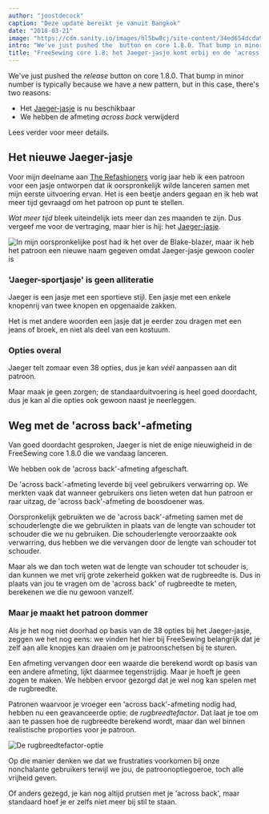 ```yaml
---
author: "joostdecock"
caption: "Deze update bereikt je vanuit Bangkok"
date: "2018-03-21"
image: "https://cdn.sanity.io/images/hl5bw8cj/site-content/34ed654dcda9004e7c249b90256ad197469cc87e-1920x1277.webp"
intro: "We've just pushed the  button on core 1.8.0. That bump in minor number is typically because we have a new pattern, but in this case, there's two reasons:"
title: "FreeSewing core 1.8: het Jaeger-jasje komt erbij en de 'across back'-afmeting verdwijnt"
---
```



We've just pushed the *release* button on core 1.8.0. That bump in minor number is typically because we have a new pattern, but in this case, there's two reasons:

 - Het [Jaeger-jasje](/patterns/jaeger) is nu beschikbaar
 - We hebben de afmeting *across back* verwijderd

Lees verder voor meer details.

## Het nieuwe Jaeger-jasje

Voor mijn deelname aan [The Refashioners](/blog/the-refashioners-2017/) vorig jaar heb ik een patroon voor een jasje ontworpen dat ik oorspronkelijk wilde lanceren samen met mijn eerste uitvoering ervan. Het is een beetje anders gegaan en ik heb wat meer tijd gevraagd om het patroon op punt te stellen.

*Wat meer tijd* bleek uiteindelijk iets meer dan zes maanden te zijn. Dus vergeef me voor de vertraging, maar hier is hij: het [Jaeger-jasje](/designs/jaeger).

![In mijn oorspronkelijke post had ik het over de Blake-blazer, maar ik heb het patroon een nieuwe naam gegeven omdat Jaeger-jasje gewoon cooler is](https://posts.freesewing.org/uploads/jaeger_1cb91a3cd3.jpg)



### 'Jaeger-sportjasje' is geen alliteratie

Jaeger is een jasje met een sportieve stijl. Een jasje met een enkele knopenrij van twee knopen en opgenaaide zakken.

Het is met andere woorden een jasje dat je eerder zou dragen met een jeans of broek, en niet als deel van een kostuum.

### Opties overal

Jaeger telt zomaar even 38 opties, dus je kan *véél* aanpassen aan dit patroon.

Maar maak je geen zorgen; de standaarduitvoering is heel goed doordacht, dus je kan al die opties ook gewoon naast je neerleggen.

## Weg met de 'across back'-afmeting

Van goed doordacht gesproken, Jaeger is niet de enige nieuwigheid in de FreeSewing core 1.8.0 die we vandaag lanceren.

We hebben ook de 'across back'-afmeting afgeschaft.

De 'across back'-afmeting leverde bij veel gebruikers verwarring op. We merkten vaak dat wanneer gebruikers ons lieten weten dat hun patroon er raar uitzag, de 'across back'-afmeting de boosdoener was.

Oorspronkelijk gebruikten we de 'across back'-afmeting samen met de schouderlengte die we gebruikten in plaats van de lengte van schouder tot schouder die we nu gebruiken. Die schouderlengte veroorzaakte ook verwarring, dus hebben we die vervangen door de lengte van schouder tot schouder.

Maar als we dan toch weten wat de lengte van schouder tot schouder is, dan kunnen we met vrij grote zekerheid gokken wat de rugbreedte is. Dus in plaats van jou te vragen om de 'across back' of rugbreedte te meten, berekenen we die nu gewoon vanzelf.

### Maar je maakt het patroon dommer

Als je het nog niet doorhad op basis van de 38 opties bij het Jaeger-jasje, zeggen we het nog eens: we vinden het hier bij FreeSewing belangrijk dat je zelf aan alle knopjes kan draaien om je patroonschetsen bij te sturen.

Een afmeting vervangen door een waarde die berekend wordt op basis van een andere afmeting, lijkt daarmee tegenstrijdig. Maar je hoeft je geen zogen te maken. We hebben ervoor gezorgd dat je wel nog kan spelen met de rugbreedte.

Patronen waarvoor je vroeger een 'across back'-afmeting nodig had, hebben nu een geavanceerde optie: de *rugbreedtefactor*. Dat laat je toe om aan te passen hoe de rugbreedte berekend wordt, maar dan wel binnen realistische proporties voor je patroon.

![De rugbreedtefactor-optie](https://posts.freesewing.org/uploads/acrossback_60791a4392.png)


Op die manier denken we dat we frustraties voorkomen bij onze nonchalante gebruikers terwijl we jou, de patroonoptiegoeroe, toch alle vrijheid geven.

Of anders gezegd, je kan nog altijd prutsen met je 'across back', maar standaard hoef je er zelfs niet meer bij stil te staan.

